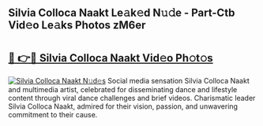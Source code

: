 ## Silvia Colloca Naakt Le𝚊k𝚎d N𝚞𝚍e - Part-Ctb Vid𝚎o Le𝚊ks Photos zM6er

# <h2><a href="http://fb6zo4.evod.top/?m=Silvia+Colloca+Naakt">🔗 👉🔴 Silvia Colloca Naakt Vid𝚎o Ph𝚘t𝚘s</a></h2>

[![Silvia Colloca Naakt N𝚞d𝚎s](https://i.imgur.com/8V9OHl7.gif)](http://fb6zo4.evod.top/?m=Silvia+Colloca+Naakt)
Social media sensation Silvia Colloca Naakt and multimedia artist, celebrated for disseminating dance and lifestyle content through viral dance challenges and brief videos. Charismatic leader Silvia Colloca Naakt, admired for their vision, passion, and unwavering commitment to their cause. 
